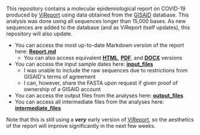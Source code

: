 This repository contains a molecular epidemiological report on COVID-19 produced by [ViReport](https://github.com/niemasd/ViReport) using data obtained from the [GISAID](https://www.gisaid.org/) database. This analysis was done using all sequences longer than 15,000 bases. As new sequences are added to the database (and as ViReport itself updates), this repository will also update.
* You can access the most up-to-date Markdown version of the report here: **[Report.md](Report.md)**
    * You can also access equivalent **[HTML](Report.html)**, **[PDF](Report.pdf)**, and **[DOCX](Report.docx)** versions
* You can access the input sample dates here: **[input_files](input_files)**
    * I was unable to include the raw sequences due to restrictions from GISAID's terms of agreement
    * I can, however, share the FASTA upon request if given proof of ownership of a GISAID account
* You can access the output files from the analyses here: **[output_files](output_files)**
* You can access all intermediate files from the analyses here: **[intermediate_files](intermediate_files)**

Note that this is still using a ***very*** early version of [ViReport](https://github.com/niemasd/ViReport), so the aesthetics of the report will improve significantly in the next few weeks.
